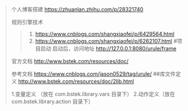 >个人博客搭建 https://zhuanlan.zhihu.com/p/28321740
>
>规则引擎技术 
>>1. https://www.cnblogs.com/shangxiaofei/p/6429564.html
>>2. https://www.cnblogs.com/shangxiaofei/p/6262107.html
#项目启动
>启动后，访问地址
>http://127.0.0.1:8080/urule/frame
>
>官方文档
>http://www.bstek.com/resources/doc/
>
>参考文档
>https://www.cnblogs.com/jason0529/tag/urule/
##库文件定义
>http://www.bstek.com/resources/doc/2lib.html
>
> 1.变量定义 （放在 com.bstek.library.vars 目录下）
> 2.动作定义（放在 com.bstek.library.action 目录下）